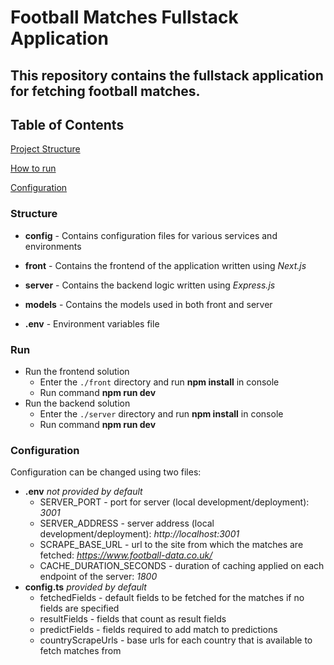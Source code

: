 # Football Matches Fullstack Application

## This repository contains the fullstack application for fetching football matches.

## Table of Contents

[Project Structure](#structure)

[How to run](#run)

[Configuration](#configuration)

### Structure

- **config** - Contains configuration files for various services and environments

- **front** - Contains the frontend of the application written using *Next.js*

- **server** - Contains the backend logic written using *Express.js*

- **models** - Contains the models used in both front and server

- **.env** - Environment variables file

### Run

- Run the frontend solution
  - Enter the `./front` directory and run **npm install** in console
  - Run command **npm run dev**
- Run the backend solution
  - Enter the `./server` directory and run **npm install** in console
  - Run command **npm run dev**

### Configuration

Configuration can be changed using two files:

- **.env** *not provided by default*
  - SERVER_PORT - port for server (local development/deployment): *3001*
  - SERVER_ADDRESS - server address (local development/deployment): *http://localhost:3001*
  - SCRAPE_BASE_URL - url to the site from which the matches are fetched: *https://www.football-data.co.uk/*
  - CACHE_DURATION_SECONDS - duration of caching applied on each endpoint of the server: *1800*
- **config.ts** *provided by default*
  - fetchedFields - default fields to be fetched for the matches if no fields are specified
  - resultFields - fields that count as result fields
  - predictFields - fields required to add match to predictions
  - countryScrapeUrls - base urls for each country that is available to fetch matches from
